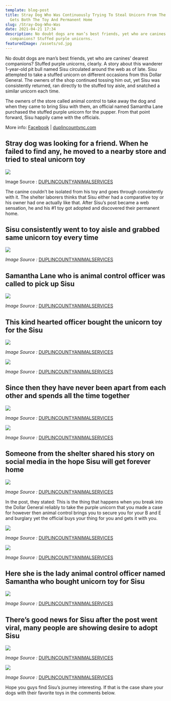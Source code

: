 ```yaml
---
template: blog-post
title: Stray Dog Who Was Continuously Trying To Steal Unicorn From The Store
  Gets Both The Toy And Permanent Home
slug: /Stray-Dog-Who-Was
date: 2021-04-21 17:34
description: No doubt dogs are man’s best friends, yet who are canines’ dearest
  companions? Stuffed purple unicorns.
featuredImage: /assets/sd.jpg
---
```

No doubt dogs are man’s best friends, yet who are canines’ dearest companions? Stuffed purple unicorns, clearly. A story about this wanderer 1-year-old pit bull named Sisu circulated around the web as of late. Sisu attempted to take a stuffed unicorn on different occasions from this Dollar General. The owners of the shop continued tossing him out, yet Sisu was consistently returned, ran directly to the stuffed toy aisle, and snatched a similar unicorn each time.

The owners of the store called animal control to take away the dog and when they came to bring Sisu with them, an official named Samantha Lane purchased the stuffed purple unicorn for the pupper. From that point forward, Sisu happily came with the officials.

More info: [Facebook](https://www.facebook.com/DUPLINCOUNTYANIMALSERVICES/) | [duplincountync.com](https://www.duplincountync.com/)

## **Stray dog was looking for a friend. When he failed to find any, he moved to a nearby store and tried to steal unicorn toy**

![](https://www.doggomeme.com/wp-content/uploads/2021/04/1-2.jpg)

Image Source : [DUPLINCOUNTYANIMALSERVICES](https://www.facebook.com/DUPLINCOUNTYANIMALSERVICES/)

The canine couldn’t be isolated from his toy and goes through consistently with it. The shelter laborers thinks that Sisu either had a comparative toy or his owner had one actually like that. After Sisu’s post became a web sensation, he and his #1 toy got adopted and discovered their permanent home.

## **Sisu consistently went to toy aisle and grabbed same unicorn toy every time**

![](https://www.doggomeme.com/wp-content/uploads/2021/04/2-2.jpg)

*Image Source :* [DUPLINCOUNTYANIMALSERVICES](https://www.facebook.com/DUPLINCOUNTYANIMALSERVICES/)

## **Samantha Lane who is animal control officer was called to pick up Sisu**

![](https://www.doggomeme.com/wp-content/uploads/2021/04/3-2.jpg)

*Image Source :* [DUPLINCOUNTYANIMALSERVICES](https://www.facebook.com/DUPLINCOUNTYANIMALSERVICES/)

## **This kind hearted officer bought the unicorn toy for the Sisu**

![](https://www.doggomeme.com/wp-content/uploads/2021/04/4-2.jpg)

*Image Source :* [DUPLINCOUNTYANIMALSERVICES](https://www.facebook.com/DUPLINCOUNTYANIMALSERVICES/)

![](https://www.doggomeme.com/wp-content/uploads/2021/04/5-2.jpg)

*Image Source :* [DUPLINCOUNTYANIMALSERVICES](https://www.facebook.com/DUPLINCOUNTYANIMALSERVICES/)

## **Since then they have never been apart from each other and spends all the time together**

![](https://www.doggomeme.com/wp-content/uploads/2021/04/6-2.jpg)

*Image Source :* [DUPLINCOUNTYANIMALSERVICES](https://www.facebook.com/DUPLINCOUNTYANIMALSERVICES/)

![](https://www.doggomeme.com/wp-content/uploads/2021/04/7-2.jpg)

*Image Source :* [DUPLINCOUNTYANIMALSERVICES](https://www.facebook.com/DUPLINCOUNTYANIMALSERVICES/)

## **Someone from the shelter shared his story on social media in the hope Sisu will get forever home**

![](https://www.doggomeme.com/wp-content/uploads/2021/04/8-2.jpg)

*Image Source :* [DUPLINCOUNTYANIMALSERVICES](https://www.facebook.com/DUPLINCOUNTYANIMALSERVICES/)

In the post, they stated: This is the thing that happens when you break into the Dollar General reliably to take the purple unicorn that you made a case for however then animal control brings you to secure you for your B and E and burglary yet the official buys your thing for you and gets it with you.

![](https://www.doggomeme.com/wp-content/uploads/2021/04/9-2.jpg)

*Image Source :* [DUPLINCOUNTYANIMALSERVICES](https://www.facebook.com/DUPLINCOUNTYANIMALSERVICES/)

![](https://www.doggomeme.com/wp-content/uploads/2021/04/10-2.jpg)

*Image Source :* [DUPLINCOUNTYANIMALSERVICES](https://www.facebook.com/DUPLINCOUNTYANIMALSERVICES/)

## **Here she is the lady animal control officer named Samantha who bought unicorn toy for Sisu**

![](https://www.doggomeme.com/wp-content/uploads/2021/04/11-1.jpg)

*Image Source :* [DUPLINCOUNTYANIMALSERVICES](https://www.facebook.com/DUPLINCOUNTYANIMALSERVICES/)

## **There’s good news for Sisu after the post went viral, many people are showing desire to adopt Sisu**

![](https://www.doggomeme.com/wp-content/uploads/2021/04/12-1.jpg)

*Image Source :* [DUPLINCOUNTYANIMALSERVICES](https://www.facebook.com/DUPLINCOUNTYANIMALSERVICES/)

![](https://www.doggomeme.com/wp-content/uploads/2021/04/13-1.jpg)

*Image Source :* [DUPLINCOUNTYANIMALSERVICES](https://www.facebook.com/DUPLINCOUNTYANIMALSERVICES/)

Hope you guys find Sisu’s journey interesting. If that is the case share your dogs with their favorite toys in the comments below.